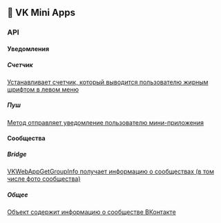## 📱 VK Mini Apps

### API

#### Уведомления

##### Cчетчик
[Устанавливает счетчик, который выводится пользователю жирным шрифтом в левом меню](https://dev.vk.com/ru/method/secure.setCounter)

##### Пуш
[Метод отправляет уведомление пользователю мини-приложения](https://dev.vk.com/ru/method/notifications.sendMessage)

#### Сообщества

##### Bridge
[VKWebAppGetGroupInfo получает информацию о сообществах (в том числе фото сообщества)](https://dev.vk.com/ru/bridge/VKWebAppGetGroupInfo)

##### Общее

[Объект содержит информацию о сообществе ВКонтакте](https://dev.vk.com/ru/reference/objects/group)
